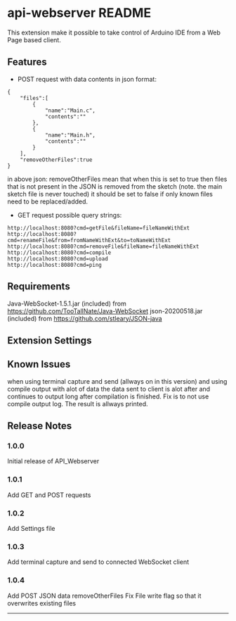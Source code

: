 # api-webserver README

This extension make it possible to take control of Arduino IDE from a Web Page based client.


## Features

* POST request with data contents in json format:
```
{
    "files":[
        {
            "name":"Main.c",
            "contents":""
        },
        {
            "name":"Main.h",
            "contents":""
        }
    ],
    "removeOtherFiles":true
}
```
in above json:
removeOtherFiles mean that when this is set to true
 then files that is not present in the JSON is removed 
 from the sketch (note. the main sketch file is never touched)
 it should be set to false if only known files need to be replaced/added.

* GET request
possible query strings:
```
http://localhost:8080?cmd=getFile&fileName=fileNameWithExt
http://localhost:8080?cmd=renameFile&from=fromNameWithExt&to=toNameWithExt
http://localhost:8080?cmd=removeFile&fileName=fileNameWithExt
http://localhost:8080?cmd=compile
http://localhost:8080?cmd=upload
http://localhost:8080?cmd=ping
```



## Requirements
Java-WebSocket-1.5.1.jar (included) from https://github.com/TooTallNate/Java-WebSocket
json-20200518.jar (included) from https://github.com/stleary/JSON-java
## Extension Settings

## Known Issues
when using terminal capture and send (allways on in this version)
and using compile output with alot of data the data sent to client is alot after
and continues to output long after compilation is finished.
Fix is to not use compile output log. The result is allways printed.
## Release Notes

### 1.0.0

Initial release of API_Webserver

### 1.0.1

Add GET and POST requests

### 1.0.2

Add Settings file

### 1.0.3

Add terminal capture and send to connected WebSocket client

### 1.0.4

Add POST JSON data removeOtherFiles
Fix File write flag so that it overwrites existing files

-----------------------------------------------------------------------------------------------------------
